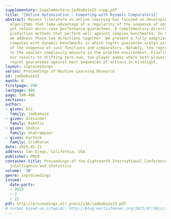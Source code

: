 ```yaml
---
supplementary: Supplementary:jadbabaie15-supp.pdf
title: "{Online Optimization : Competing with Dynamic Comparators}"
abstract: Recent literature on online learning has focused on developing adaptive
  algorithms that take advantage of a regularity of the sequence of observations,
  yet retain worst-case performance guarantees. A complementary direction is to develop
  prediction methods that perform well against complex benchmarks. In this paper,
  we address these two directions together. We present a fully adaptive method that
  competes with dynamic benchmarks in which regret guarantee scales with regularity
  of the sequence of cost functions and comparators. Notably, the regret bound adapts
  to the smaller complexity measure in the problem environment. Finally, we apply
  our results to drifting zero-sum, two-player games where both players achieve no
  regret guarantees against best sequences of actions in hindsight.
layout: inproceedings
series: Proceedings of Machine Learning Research
id: jadbabaie15
month: 0
firstpage: 398
lastpage: 406
page: 398-406
sections: 
author:
- given: Ali
  family: Jadbabaie
- given: Alexander
  family: Rakhlin
- given: Shahin
  family: Shahrampour
- given: Karthik
  family: Sridharan
date: 2015-02-21
address: San Diego, California, USA
publisher: PMLR
container-title: Proceedings of the Eighteenth International Conference on Artificial
  Intelligence and Statistics
volume: '38'
genre: inproceedings
issued:
  date-parts:
  - 2015
  - 2
  - 21
pdf: http://proceedings.mlr.press/v38/jadbabaie15.pdf
# Format based on citeproc: http://blog.martinfenner.org/2013/07/30/citeproc-yaml-for-bibliographies/
---
```

